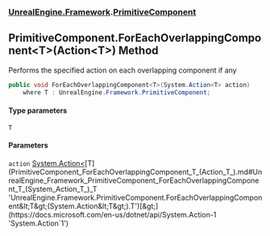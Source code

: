 ### [UnrealEngine.Framework](UnrealEngine_Framework.md 'UnrealEngine.Framework').[PrimitiveComponent](PrimitiveComponent.md 'UnrealEngine.Framework.PrimitiveComponent')
## PrimitiveComponent.ForEachOverlappingComponent&lt;T&gt;(Action&lt;T&gt;) Method
Performs the specified action on each overlapping component if any  
```csharp
public void ForEachOverlappingComponent<T>(System.Action<T> action)
    where T : UnrealEngine.Framework.PrimitiveComponent;
```
#### Type parameters
<a name='UnrealEngine_Framework_PrimitiveComponent_ForEachOverlappingComponent_T_(System_Action_T_)_T'></a>
`T`  
  
#### Parameters
<a name='UnrealEngine_Framework_PrimitiveComponent_ForEachOverlappingComponent_T_(System_Action_T_)_action'></a>
`action` [System.Action&lt;](https://docs.microsoft.com/en-us/dotnet/api/System.Action-1 'System.Action`1')[T](PrimitiveComponent_ForEachOverlappingComponent_T_(Action_T_).md#UnrealEngine_Framework_PrimitiveComponent_ForEachOverlappingComponent_T_(System_Action_T_)_T 'UnrealEngine.Framework.PrimitiveComponent.ForEachOverlappingComponent&lt;T&gt;(System.Action&lt;T&gt;).T')[&gt;](https://docs.microsoft.com/en-us/dotnet/api/System.Action-1 'System.Action`1')  
  
